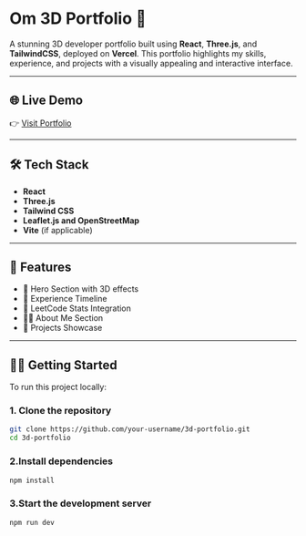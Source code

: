 # Om 3D Portfolio 🚀

A stunning 3D developer portfolio built using **React**, **Three.js**, and **TailwindCSS**, deployed on **Vercel**. This portfolio highlights my skills, experience, and projects with a visually appealing and interactive interface.

---

## 🌐 Live Demo

👉 [Visit Portfolio](https://portfolio-3-d-phi.vercel.app/)  


---

## 🛠️ Tech Stack

- **React**
- **Three.js**
- **Tailwind CSS**
- **Leaflet.js and OpenStreetMap**
- **Vite** (if applicable)

---

## 📌 Features

- 🎯 Hero Section with 3D effects  
- 💼 Experience Timeline  
- 🧠 LeetCode Stats Integration  
- 👨‍💻 About Me Section  
- 📂 Projects Showcase  

---


## 🧑‍💻 Getting Started

To run this project locally:

### 1. Clone the repository

```bash
git clone https://github.com/your-username/3d-portfolio.git
cd 3d-portfolio
```

### 2.Install dependencies

```bash
npm install
```
### 3.Start the development server

```bash
npm run dev
```
